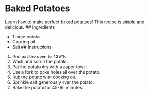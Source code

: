 # Baked Potatoes

Learn how to make perfect baked potatoes! This recipe is simple and delicious. ## Ingredients

- 1 large potato
- Cooking oil
- Salt ## Instructions

1. Preheat the oven to 425°F.
2. Wash and scrub the potato.
3. Pat the potato dry with a paper towel.
4. Use a fork to poke holes all over the potato.
5. Rub the potato with cooking oil.
6. Sprinkle salt generously over the potato.
7. Bake the potato for 45-60 minutes.